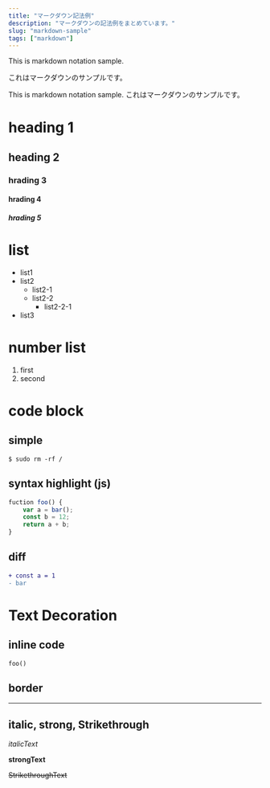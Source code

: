 ```yaml
---
title: "マークダウン記法例"
description: "マークダウンの記法例をまとめています。"
slug: "markdown-sample"
tags: ["markdown"]
---
```


This is markdown notation sample.

これはマークダウンのサンプルです。

This is markdown notation sample.
これはマークダウンのサンプルです。

# heading 1

## heading 2

### hrading 3

#### hrading 4

##### hrading 5

# list
- list1
- list2
  - list2-1
  - list2-2
    - list2-2-1
- list3

# number list
1. first
2. second

# code block
## simple

```
$ sudo rm -rf /
```

## syntax highlight (js)

```js [sample.js]
fuction foo() {
    var a = bar();
    const b = 12;
    return a + b;
}
```

## diff

```diff
+ const a = 1
- bar
```

# Text Decoration
## inline code

`foo()`

## border

---

## italic, strong, Strikethrough

*italicText*

**strongText**

~~StrikethroughText~~